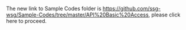 The new link to Sample Codes folder is https://github.com/ssg-wsg/Sample-Codes/tree/master/API%20Basic%20Access, please click here to proceed.
  
